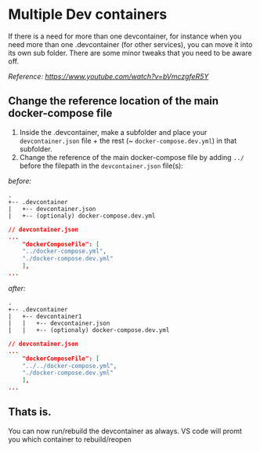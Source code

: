 # Multiple Dev containers
If there is a need for more than one devcontainer, for instance when you need more than one .devcontainer (for other services), you can move it into its own sub folder. There are some minor tweaks that you need to be aware off.

*Reference: https://www.youtube.com/watch?v=bVmczgfeR5Y* 

## Change the reference location of the main docker-compose file

1. Inside the .devcontainer, make a subfolder and place your `devcontainer.json` file + the rest (~ `docker-compose.dev.yml`) in that subfolder.  
2. Change the reference of the main docker-compose file by adding `../` before the filepath in the `devcontainer.json` file(s):
    
*before:*
```
.
+-- .devcontainer
|   +-- devcontainer.json
|   +-- (optionaly) docker-compose.dev.yml
```

```json
// devcontainer.json
...
    "dockerComposeFile": [
    "../docker-compose.yml",
    "./docker-compose.dev.yml"
    ], 
...
```
*after:*
```
.
+-- .devcontainer
|   +-- devcontainer1
|   |   +-- devcontainer.json
|   |   +-- (optionaly) docker-compose.dev.yml
```
```json
// devcontainer.json
...
    "dockerComposeFile": [
    "../../docker-compose.yml",
    "./docker-compose.dev.yml"
    ], 
...
```


## Thats is. 
You can now run/rebuild the devcontainer as always. VS code will promt you which container to rebuild/reopen